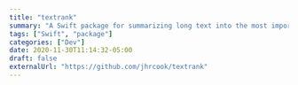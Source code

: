 ```yaml
---
title: "textrank"
summary: "A Swift package for summarizing long text into the most important sentences or words."
tags: ["Swift", "package"]
categories: ["Dev"]
date: 2020-11-30T11:14:32-05:00
draft: false
externalUrl: "https://github.com/jhrcook/textrank"
---
```

